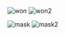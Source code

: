 ![won](https://github.com/piarey/gitfth/assets/35366525/d7b94893-153b-463b-9fb2-7fda44f35ddb)
![won2](https://github.com/piarey/gitfth/assets/35366525/f6cee9c1-72b1-4bbe-8a69-f400bc91bf02)

![mask](https://github.com/piarey/gitfth/assets/35366525/0e1dcedc-f202-482d-939f-7824f871e17e)
![mask2](https://github.com/piarey/gitfth/assets/35366525/e2978733-5f43-45ad-bca6-b2237ebb3060)
